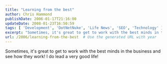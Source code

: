 ```yaml
---
title: "Learning from the best"
author: Chris Hammond
publishDate: 2006-01-17T21:16:00
updateDate: 2008-01-23T16:50:59
tags: [ 'Development', 'DotNetNuke', 'Life News', 'SEO', 'Technology' ]
excerpt: "Sometimes, it's great to get to work with the best minds in the business and see how they work! I do lead a very good..."
url: /2006/learning-from-the-best  # Use the generated URL with year
---
```

Sometimes, it's great to get to work with the best minds in the business and see how they work! I do lead a very good life!
